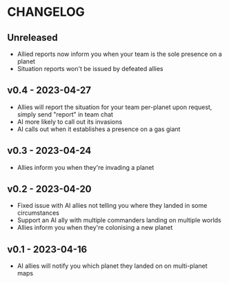 # CHANGELOG

## Unreleased

- Allied reports now inform you when your team is the sole presence on a planet
- Situation reports won't be issued by defeated allies

## v0.4 - 2023-04-27

- Allies will report the situation for your team per-planet upon request, simply send "report" in team chat
- AI more likely to call out its invasions
- AI calls out when it establishes a presence on a gas giant

## v0.3 - 2023-04-24

- Allies inform you when they're invading a planet

## v0.2 - 2023-04-20

- Fixed issue with AI allies not telling you where they landed in some circumstances
- Support an AI ally with multiple commanders landing on multiple worlds
- Allies inform you when they're colonising a new planet

## v0.1 - 2023-04-16

- AI allies will notify you which planet they landed on on multi-planet maps
